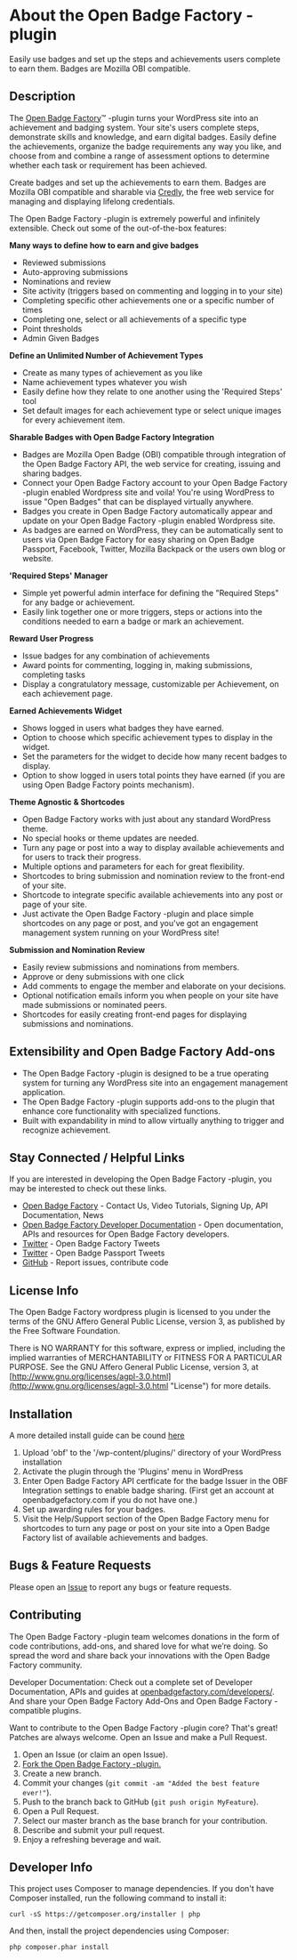 About the Open Badge Factory -plugin
============
Easily use badges and set up the steps and achievements users complete to earn them. Badges are Mozilla OBI compatible.


Description
------------

The [Open Badge Factory](http://openbadgefactory.com "Open Badge Factory")&trade; -plugin turns your WordPress site into an achievement and badging system. Your site's users complete steps, demonstrate skills and knowledge, and earn digital badges. Easily define the achievements, organize the badge requirements any way you like, and choose from and combine a range of assessment options to determine whether each task or requirement has been achieved.

Create badges and set up the achievements to earn them. Badges are Mozilla OBI compatible and sharable via [Credly](https://credly.com/ "Credly.com"), the free web service for managing and displaying lifelong credentials.

The Open Badge Factory -plugin is extremely powerful and infinitely extensible. Check out some of the out-of-the-box features:


**Many ways to define how to earn and give badges**

*   Reviewed submissions
*   Auto-approving submissions
*   Nominations and review
*   Site activity (triggers based on commenting and logging in to your site)
*   Completing specific other achievements one or a specific number of times
*   Completing one, select or all achievements of a specific type
*   Point thresholds
*   Admin Given Badges

**Define an Unlimited Number of Achievement Types**

*   Create as many types of achievement as you like
*   Name achievement types whatever you wish
*   Easily define how they relate to one another using the 'Required Steps' tool
*   Set default images for each achievement type or select unique images for every achievement item.

**Sharable Badges with Open Badge Factory Integration**

*   Badges are Mozilla Open Badge (OBI) compatible through integration of the Open Badge Factory API, the web service for creating, issuing and sharing badges.
*   Connect your Open Badge Factory account to your Open Badge Factory -plugin enabled Wordpress site and voila! You're using WordPress to issue "Open Badges" that can be displayed virtually anywhere.
*   Badges you create in Open Badge Factory automatically appear and update on your Open Badge Factory -plugin enabled Wordpress site.
*   As badges are earned on WordPress, they can be automatically sent to users via Open Badge Factory for easy sharing on Open Badge Passport, Facebook, Twitter, Mozilla Backpack or the users own blog or website.


**'Required Steps' Manager**

*   Simple yet powerful admin interface for defining the "Required Steps" for any badge or achievement.
*   Easily link together one or more triggers, steps or actions into the conditions needed to earn a badge or mark an achievement.


**Reward User Progress**

*   Issue badges for any combination of achievements
*   Award points for commenting, logging in, making submissions, completing tasks
*   Display a congratulatory message, customizable per Achievement, on each achievement page.


**Earned Achievements Widget**

* Shows logged in users what badges they have earned.
* Option to choose which specific achievement types to display in the widget.
* Set the parameters for the widget to decide how many recent badges to display.
* Option to show logged in users total points they have earned (if you are using Open Badge Factory points mechanism).


**Theme Agnostic & Shortcodes**

* Open Badge Factory works with just about any standard WordPress theme.
* No special hooks or theme updates are needed.
* Turn any page or post into a way to display available achievements and for users to track their progress.
* Multiple options and parameters for each for great flexibility.
* Shortcodes to bring submission and nomination review to the front-end of your site.
* Shortcode to integrate specific available achievements into any post or page of your site.
* Just activate the Open Badge Factory -plugin and place simple shortcodes on any page or post, and you've got an engagement management system running on your WordPress site!


**Submission and Nomination Review**

* Easily review submissions and nominations from members.
* Approve or deny submissions with one click
* Add comments to engage the member and elaborate on your decisions.
* Optional notification emails inform you when people on your site have made submissions or nominated peers.
* Shortcodes for easily creating front-end pages for displaying submissions and nominations.


Extensibility and Open Badge Factory Add-ons
------------
* The Open Badge Factory -plugin is designed to be a true operating system for turning any WordPress site into an engagement management application.
* The Open Badge Factory -plugin supports add-ons to the plugin that enhance core functionality with specialized functions.
* Built with expandability in mind to allow virtually anything to trigger and recognize achievement.

Stay Connected / Helpful Links
------------
If you are interested in developing the Open Badge Factory -plugin, you may be interested to check out these links.

* [Open Badge Factory](http://openbadgefactory.com/ "Open Badge Factory web site") - Contact Us, Video Tutorials, Signing Up, API Documentation, News
* [Open Badge Factory Developer Documentation](https://openbadgefactory.com/developers/ "Open Badge Factory Developer Docs and APIs") - Open documentation, APIs and resources for Open Badge Factory developers.
* [Twitter](https://twitter.com/OBFactory_ "Open Badge Factory on Twitter") - Open Badge Factory Tweets
* [Twitter](https://twitter.com/OBPassport "Open Badge Passport on Twitter") - Open Badge Passport Tweets
* [GitHub](https://github.com/discendum "Our repositories on GitHub") - Report issues, contribute code


License Info
------------

The Open Badge Factory wordpress plugin is licensed to you under the terms of the GNU Affero General Public License, version 3, as published by the Free Software Foundation.

There is NO WARRANTY for this software, express or implied, including the implied warranties of MERCHANTABILITY or FITNESS FOR A PARTICULAR PURPOSE.  See the GNU Affero General Public License, version 3, at [http://www.gnu.org/licenses/agpl-3.0.html](http://www.gnu.org/licenses/agpl-3.0.html "License") for more details.


Installation
------------

A more detailed install guide can be cound [here](doc/install/index.md)

1. Upload 'obf' to the '/wp-content/plugins/' directory of your WordPress installation
2. Activate the plugin through the 'Plugins' menu in WordPress
3. Enter Open Badge Factory API certficate for the badge Issuer in the OBF Integration settings to enable badge sharing. (First get an account at openbadgefactory.com if you do not have one.)
4. Set up awarding rules for your badges.
5. Visit the Help/Support section of the Open Badge Factory menu for shortcodes to turn any page or post on your site into a Open Badge Factory list of available achievements and badges.

Bugs & Feature Requests
------------
Please open an [Issue](https://github.com/discendum) to report any bugs or feature requests.


Contributing
------------
The Open Badge Factory -plugin team welcomes donations in the form of code contributions, add-ons, and shared love for what we’re doing. So spread the word and share back your innovations with the Open Badge Factory community.

Developer Documentation:  Check out a complete set of Developer Documentation, APIs and guides at [openbadgefactory.com/developers/](https://openbadgefactory.com/developers/). And share your Open Badge Factory Add-Ons and Open Badge Factory -compatible plugins.

Want to contribute to the Open Badge Factory -plugin core? That's great! Patches are always welcome. Open an Issue and make a Pull Request.

1. Open an Issue (or claim an open Issue).
2. [Fork the Open Badge Factory -plugin.](https://github.com/discendum)
3. Create a new branch.
4. Commit your changes (`git commit -am "Added the best feature ever!"`).
5. Push to the branch back to GitHub (`git push origin MyFeature`).
6. Open a Pull Request.
7. Select our master branch as the base branch for your contribution.
8. Describe and submit your pull request.
9. Enjoy a refreshing beverage and wait.

Developer Info
--------------

This project uses Composer to manage dependencies. If you don't have Composer installed, run the following command to install it:

    curl -sS https://getcomposer.org/installer | php

And then, install the project dependencies using Composer:

    php composer.phar install


